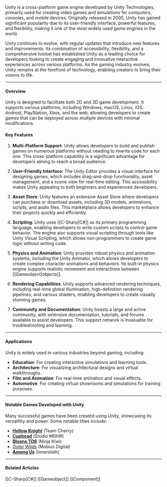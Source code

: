 Unity is a cross-platform game engine developed by Unity Technologies, primarily used for creating video games and simulations for computers, consoles, and mobile devices. Originally released in 2005, Unity has gained significant popularity due to its user-friendly interface, powerful features, and flexibility, making it one of the most widely used game engines in the world.

Unity continues to evolve, with regular updates that introduce new features and improvements. Its combination of accessibility, flexibility, and a comprehensive toolset has established Unity as a leading choice for developers looking to create engaging and innovative interactive experiences across various platforms. As the gaming industry evolves, Unity remains at the forefront of technology, enabling creators to bring their visions to life.

----
#### Overview

Unity is designed to facilitate both 2D and 3D game development. It supports various platforms, including Windows, macOS, Linux, iOS, Android, PlayStation, Xbox, and the web, allowing developers to create games that can be deployed across multiple devices with minimal modifications.

#### Key Features

1. **Multi-Platform Support**: Unity allows developers to build and publish games on numerous platforms without needing to rewrite code for each one. This cross-platform capability is a significant advantage for developers aiming to reach a broad audience.

2. **User-Friendly Interface**: The Unity Editor provides a visual interface for designing games, which includes drag-and-drop functionality, asset management, and a scene view for real-time editing. This accessibility makes Unity appealing to both beginners and experienced developers.

3. **Asset Store**: Unity features an extensive Asset Store where developers can purchase or download assets, including 3D models, animations, scripts, and audio files. This marketplace allows developers to enhance their projects quickly and efficiently.

4. **Scripting**: Unity uses [[C-Sharp|C#]] as its primary programming language, enabling developers to write custom scripts to control game behavior. The engine also supports visual scripting through tools like Unity Visual Scripting, which allows non-programmers to create game logic without writing code.

5. **Physics and Animation**: Unity provides robust physics and animation systems, including the Unity Animator, which allows developers to create complex character animations and behaviors. Its built-in physics engine supports realistic movement and interactions between [[Gameobject|objects]].

6. **Rendering Capabilities**: Unity supports advanced rendering techniques, including real-time global illumination, high-definition rendering pipelines, and various shaders, enabling developers to create visually stunning games.
   
7. **Community and Documentation**: Unity boasts a large and active community, with extensive documentation, tutorials, and forums available to assist developers. This support network is invaluable for troubleshooting and learning.

----
#### Applications

Unity is widely used in various industries beyond gaming, including:

- **Education**: For creating interactive simulations and learning tools.
- **Architecture**: For visualizing architectural designs and virtual walkthroughs.
- **Film and Animation**: For real-time animation and visual effects.
- **Automotive**: For creating virtual showrooms and simulations for training purposes.

----
#### Notable Games Developed with Unity

Many successful games have been created using Unity, showcasing its versatility and power. Some notable titles include:

- **[Hollow Knight](https://store.steampowered.com/app/367520/Hollow_Knight/)** (Team Cherry)
- **[Cuphead](https://store.steampowered.com/app/268910/Cuphead/)** (Studio MDHR)
- **[Bloons TD6](https://store.steampowered.com/app/960090/Bloons_TD_6/)** (Ninja Kiwi)
- [Outer Wilds](https://store.steampowered.com/app/753640/Outer_Wilds/) (Mobius Digital)
- **[Among Us](https://store.steampowered.com/app/945360/Among_Us/)** (Innersloth)

----
#### Related Articles
[[C-Sharp|C#]]
[[Gameobject]]
[[Component]]